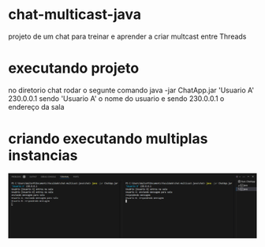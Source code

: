 # chat-multicast-java
projeto de um chat para treinar e aprender a criar multcast entre Threads
# executando projeto
no diretorio chat rodar o segunte comando 
java -jar ChatApp.jar 'Usuario A' 230.0.0.1
sendo 'Usuario A' o nome do usuario e
sendo 230.0.0.1 o endereço da sala
# criando executando multiplas instancias
![Execução do codigo](img/image.png "Execução do codigo")